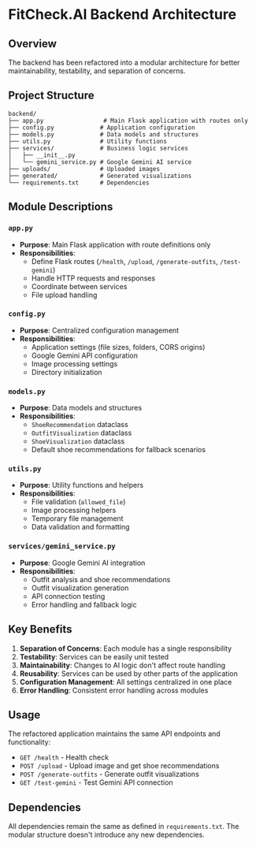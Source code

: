 # FitCheck.AI Backend Architecture

## Overview
The backend has been refactored into a modular architecture for better maintainability, testability, and separation of concerns.

## Project Structure

```
backend/
├── app.py                 # Main Flask application with routes only
├── config.py             # Application configuration
├── models.py             # Data models and structures
├── utils.py              # Utility functions
├── services/             # Business logic services
│   ├── __init__.py
│   └── gemini_service.py # Google Gemini AI service
├── uploads/              # Uploaded images
├── generated/            # Generated visualizations
└── requirements.txt      # Dependencies
```

## Module Descriptions

### `app.py`
- **Purpose**: Main Flask application with route definitions only
- **Responsibilities**:
  - Define Flask routes (`/health`, `/upload`, `/generate-outfits`, `/test-gemini`)
  - Handle HTTP requests and responses
  - Coordinate between services
  - File upload handling

### `config.py`
- **Purpose**: Centralized configuration management
- **Responsibilities**:
  - Application settings (file sizes, folders, CORS origins)
  - Google Gemini API configuration
  - Image processing settings
  - Directory initialization

### `models.py`
- **Purpose**: Data models and structures
- **Responsibilities**:
  - `ShoeRecommendation` dataclass
  - `OutfitVisualization` dataclass
  - `ShoeVisualization` dataclass
  - Default shoe recommendations for fallback scenarios

### `utils.py`
- **Purpose**: Utility functions and helpers
- **Responsibilities**:
  - File validation (`allowed_file`)
  - Image processing helpers
  - Temporary file management
  - Data validation and formatting

### `services/gemini_service.py`
- **Purpose**: Google Gemini AI integration
- **Responsibilities**:
  - Outfit analysis and shoe recommendations
  - Outfit visualization generation
  - API connection testing
  - Error handling and fallback logic

## Key Benefits

1. **Separation of Concerns**: Each module has a single responsibility
2. **Testability**: Services can be easily unit tested
3. **Maintainability**: Changes to AI logic don't affect route handling
4. **Reusability**: Services can be used by other parts of the application
5. **Configuration Management**: All settings centralized in one place
6. **Error Handling**: Consistent error handling across modules

## Usage

The refactored application maintains the same API endpoints and functionality:

- `GET /health` - Health check
- `POST /upload` - Upload image and get shoe recommendations
- `POST /generate-outfits` - Generate outfit visualizations
- `GET /test-gemini` - Test Gemini API connection

## Dependencies

All dependencies remain the same as defined in `requirements.txt`. The modular structure doesn't introduce any new dependencies.
